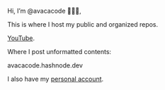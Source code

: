 Hi, I’m @avacacode :avocado::avocado::avocado:, 

This is where I host my public and organized repos. 



[YouTube](https://www.youtube.com/@AvacaCode).

Where I post unformatted contents: 


avacacode.hashnode.dev

I also have my [personal account](https://github.com/Hazarre). 

